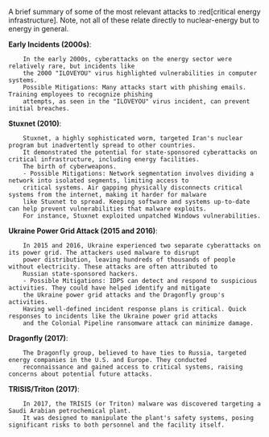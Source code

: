 A brief summary of some of the most relevant attacks to :red[critical energy infrastructure]. 
            Note, not all of these relate directly to nuclear-energy but to energy in general.

**Early Incidents (2000s)**:

    	In the early 2000s, cyberattacks on the energy sector were relatively rare, but incidents like 
        the 2000 "ILOVEYOU" virus highlighted vulnerabilities in computer systems.
        Possible Mitigations: Many attacks start with phishing emails. Training employees to recognize phishing 
        attempts, as seen in the "ILOVEYOU" virus incident, can prevent initial breaches.

**Stuxnet (2010)**:

    	Stuxnet, a highly sophisticated worm, targeted Iran's nuclear program but inadvertently spread to other countries. 
        It demonstrated the potential for state-sponsored cyberattacks on critical infrastructure, including energy facilities. 
        The birth of cyberweapons.
        - Possible Mitigations: Network segmentation involves dividing a network into isolated segments, limiting access to 
        critical systems. Air gapping physically disconnects critical systems from the internet, making it harder for malware 
        like Stuxnet to spread. Keeping software and systems up-to-date can help prevent vulnerabilities that malware exploits. 
        For instance, Stuxnet exploited unpatched Windows vulnerabilities.

**Ukraine Power Grid Attack (2015 and 2016)**:

    	In 2015 and 2016, Ukraine experienced two separate cyberattacks on its power grid. The attackers used malware to disrupt 
        power distribution, leaving hundreds of thousands of people without electricity. These attacks are often attributed to 
        Russian state-sponsored hackers.
        - Possible Mitigations: IDPS can detect and respond to suspicious activities. They could have helped identify and mitigate 
        the Ukraine power grid attacks and the Dragonfly group's activities.
        Having well-defined incident response plans is critical. Quick responses to incidents like the Ukraine power grid attacks 
        and the Colonial Pipeline ransomware attack can minimize damage.

**Dragonfly (2017)**:

    	The Dragonfly group, believed to have ties to Russia, targeted energy companies in the U.S. and Europe. They conducted 
        reconnaissance and gained access to critical systems, raising concerns about potential future attacks.

**TRISIS/Triton (2017)**:

    	In 2017, the TRISIS (or Triton) malware was discovered targeting a Saudi Arabian petrochemical plant. 
        It was designed to manipulate the plant's safety systems, posing significant risks to both personnel and the facility itself.